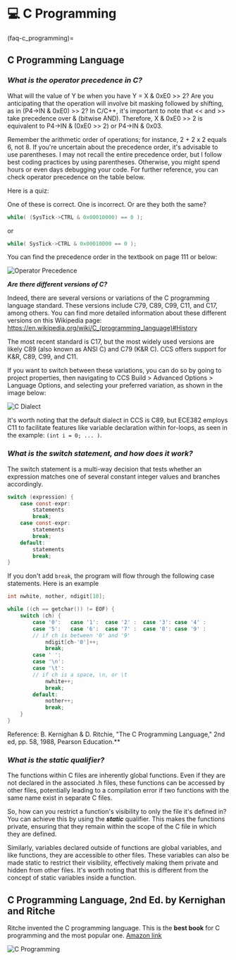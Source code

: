 # 💻 C Programming

(faq-c_programming)=
## C Programming Language

### _What is the operator precedence in C?_
 
What will the value of Y be when you have Y = X & 0xE0 >> 2? Are you anticipating that the operation will involve bit masking followed by shifting, as in (P4->IN & 0xE0) >> 2? In C/C++, it's important to note that << and >> take precedence over & (bitwise AND). Therefore, X & 0xE0 >> 2 is equivalent to P4->IN & (0xE0 >> 2) or P4->IN & 0x03.

Remember the arithmetic order of operations; for instance, 2 + 2 x 2 equals 6, not 8. If you're uncertain about the precedence order, it's advisable to use parentheses. I may not recall the entire precedence order, but I follow best coding practices by using parentheses. Otherwise, you might spend hours or even days debugging your code. For further reference, you can check operator precedence on the table below. 

Here is a quiz:

One of these is correct.  One is incorrect. Or are they both the same?
```C
while( (SysTick->CTRL & 0x00010000) == 0 );
```
or
```C
while( SysTick->CTRL & 0x00010000 == 0 );   
``` 

You can find the precedence order in the textbook on page 111 or below:

![Operator Precedence](./figures/OperatorPrecedence.png)
 
**_Are there different versions of C?_**

Indeed, there are several versions or variations of the C programming language standard. These versions include C79, C89, C99, C11, and C17, among others. You can find more detailed information about these different versions on this Wikipedia page: https://en.wikipedia.org/wiki/C_(programming_language)#History


The most recent standard is C17, but the most widely used versions are likely C89 (also known as ANSI C) and C79 (K&R C). CCS offers support for K&R, C89, C99, and C11.

If you want to switch between these variations, you can do so by going to project properties, then navigating to CCS Build > Advanced Options > Language Options, and selecting your preferred variation, as shown in the image below:

![C Dialect](./figures/C_Dialect.png)

It's worth noting that the default dialect in CCS is C89, but ECE382 employs C11 to facilitate features like variable declaration within for-loops, as seen in the example: `(int i = 0; ... )`.


### _What is the switch statement, and how does it work?_

The switch statement is a multi-way decision that tests whether an expression matches one of several constant integer values and branches accordingly.

```C
switch (expression) {
    case const-expr:  
        statements
        break;
    case const-expr:  
        statements
        break;
    default:
        statements
        break;
}
``` 

If you don't add `break`, the program will flow through the following case statements.  Here is an example

```C
int nwhite, nother, ndigit[10]; 

while ((ch == getchar()) != EOF) {
    switch (ch) {
        case '0':   case '1':  case '2' :  case '3': case '4' :       
        case '5':   case '6':  case '7' :  case '8': case '9' :   
        // if ch is between '0' and '9'
            ndigit[ch-'0']++;
            break;
        case ' ': 
        case '\n':
        case '\t':   
        // if ch is a space, \n, or \t
            nwhite++;
            break;
        default:
            nother++;
            break;
    }
}
``` 
Reference: B. Kernighan & D. Ritchie, "The C Programming Language," 2nd ed, pp. 58, 1988, Pearson Education.**

### _What is the _static_ qualifier?_

The functions within C files are inherently global functions. Even if they are not declared in the associated .h files, these functions can be accessed by other files, potentially leading to a compilation error if two functions with the same name exist in separate C files.

So, how can you restrict a function's visibility to only the file it's defined in? You can achieve this by using the **_static_** qualifier. This makes the functions private, ensuring that they remain within the scope of the C file in which they are defined.

Similarly, variables declared outside of functions are global variables, and like functions, they are accessible to other files. These variables can also be made static to restrict their visibility, effectively making them private and hidden from other files. It's worth noting that this is different from the concept of static variables inside a function.

## C Programming Language, 2nd Ed.  by Kernighan and Ritche

Ritche invented the C programming language.  This is the **best book** for C programming and the most popular one. 
[Amazon link](https://www.amazon.com/Programming-Language-2nd-Brian-Kernighan/dp/0131103628)

![C Programming](./figures/C_Programming.jpg)